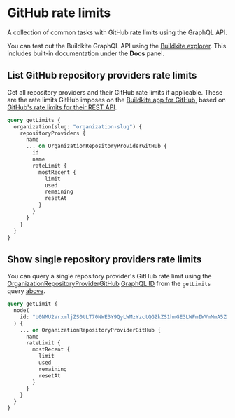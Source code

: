# GitHub rate limits

A collection of common tasks with GitHub rate limits using the GraphQL API.

You can test out the Buildkite GraphQL API using the [Buildkite explorer](https://graphql.buildkite.com/explorer). This includes built-in documentation under the **Docs** panel.

## List GitHub repository providers rate limits

Get all repository providers and their GitHub rate limits if applicable. These are the rate limits GitHub imposes on
the [Buildkite app for GitHub](/docs/pipelines/source-control/github#connect-your-buildkite-account-to-github-using-the-github-app), based on [GitHub's rate limits for their REST API](https://docs.github.com/en/rest/using-the-rest-api/rate-limits-for-the-rest-api?apiVersion=2022-11-28).

```graphql
query getLimits {
  organization(slug: "organization-slug") {
    repositoryProviders {
      name
      ... on OrganizationRepositoryProviderGitHub {
        id
        name
        rateLimit {
          mostRecent {
            limit
            used
            remaining
            resetAt
          }
        }
      }
    }
  }
}
```

## Show single repository providers rate limits

You can query a single repository provider's GitHub rate limit using the [OrganizationRepositoryProviderGitHub](/docs/apis/graphql/schemas/object/organizationrepositoryprovidergithub) [GraphQL ID](/docs/apis/graphql-api#graphql-ids) from the `getLimits` query [above](#list-github-repository-providers-rate-limits).

```graphql
query getLimit {
  node(
    id: "U0NMU2VrxmljZS0tLT70NWE3Y9QyLWMzYzctQGZkZS1hmGE3LWFmIWVmMmA5ZmP4Ng=="
  ) {
    ... on OrganizationRepositoryProviderGitHub {
      name
      rateLimit {
        mostRecent {
          limit
          used
          remaining
          resetAt
        }
      }
    }
  }
}
```
